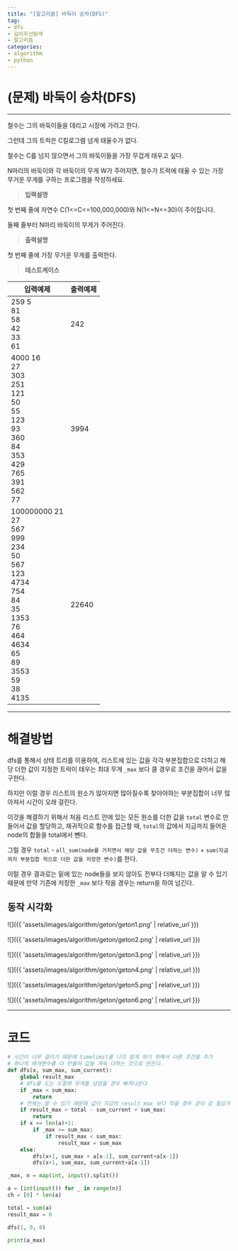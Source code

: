 ```yaml
---
title: "[알고리즘] 바둑이 승차(DFS)"
tag:
- dfs
- 깊이우선탐색
- 알고리즘
categories:
- algorithm
- python
---
```


# (문제) 바둑이 승차(DFS)
---

철수는 그의 바둑이들을 데리고 시장에 가려고 한다.

그런데 그의 트럭은 C킬로그램 넘게 태울수가 없다.

철수는 C를 넘지 않으면서 그의 바둑이들을 가장 무겁게 태우고 싶다.

N마리의 바둑이와 각 바둑이의 무게 W가 주어지면, 철수가 트럭에 태울 수 있는 가장 무거운 무게를 구하는 프로그램을 작성하세요.


> **입력설명**

첫 번째 줄에 자연수 C(1<=C<=100,000,000)와 N(1<=N<=30)이 주어집니다.

둘째 줄부터 N마리 바둑이의 무게가 주어진다.


> **출력설명**

첫 번째 줄에 가장 무거운 무게를 출력한다.

> **테스트케이스**
 

| 입력예제 | 출력예제 |
| -------- | -------- | 
| 259 5<br>81<br>58<br>42<br>33<br>61 | 242 | 
| 4000 16<br>27<br>303<br>251<br>121<br>50<br>55<br>123<br>93<br>360<br>84<br>353<br>429<br>765<br>391<br>562<br>77 | 3994 | 
| 100000000 21<br>27<br>567<br>999<br>234<br>50<br>567<br>123<br>4734<br>754<br>84<br>35<br>1353<br>76<br>464<br>4634<br>65<br>89<br>3553<br>59<br>38<br>4135 | 22640 | 

---
# 해결방법
dfs를 통해서 상태 트리를 이용하여, 리스트에 있는 값을 각각 부분집합으로 더하고 해당 더한 값이 지정한 트럭이 태우는 최대 무게 `_max` 보다 클 경우로 조건을 끊어서 값을 구한다.

하지만 이럴 경우 리스트의 원소가 많아지면 많아질수록 찾아야하는 부분집합이 너무 많아져서 시간이 오래 걸린다.

이것을 해결하기 위해서 처음 리스트 안에 있는 모든 원소를 더한 값을 `total` 변수로 만들어서 값을 할당하고, 재귀적으로 함수를 접근할 때, `total`의 값에서 지금까지 들어온 node의 합들을 total에서 뺀다.

그럴 경우 `total` - `all_sum(node를 거치면서 해당 값을 무조건 더하는 변수)` + `sum(지금까지 부분집합 적으로 더한 값을 저장한 변수)`를 한다.

이럴 경우 결과로는 밑에 있는 node들을 보지 않아도 전부다 더해지는 값을 알 수 있기 때문에 만약 기존에 저장한 `_max` 보다 작을 경우는 return을 하여 넘긴다.


## 동작 시각화

![]({{ 'assets/images/algorithm/geton/geton1.png' | relative_url }})
<br><br>
![]({{ 'assets/images/algorithm/geton/geton2.png' | relative_url }})
<br><br>
![]({{ 'assets/images/algorithm/geton/geton3.png' | relative_url }})
<br><br>
![]({{ 'assets/images/algorithm/geton/geton4.png' | relative_url }})
<br><br>
![]({{ 'assets/images/algorithm/geton/geton5.png' | relative_url }})
<br><br>
![]({{ 'assets/images/algorithm/geton/geton6.png' | relative_url }})

---
# 코드
```python
# 시간이 너무 걸리기 때문에 timelimit를 나지 않게 하기 위해서 다른 조건을 추가
# 하나의 매개변수를 더 만들어 값을 계속 더하는 것으로 만든다.
def dfs(x, sum_max, sum_current):
    global result_max
    # dfs를 도는 도중에 무게를 넘었을 경우 빠져나온다
    if _max < sum_max:
        return
    # 전체는 알 수 있기 때문에 값이 지금의 result_max 보다 작을 경우 굳이 갈 필요가 없다.
    if result_max > total - sum_current + sum_max:
        return
    if x == len(a)+1:
        if _max >= sum_max:
            if result_max < sum_max:
                result_max = sum_max
    else:
        dfs(x+1, sum_max + a[x-1], sum_current+a[x-1])
        dfs(x+1, sum_max, sum_current+a[x-1])

_max, n = map(int, input().split())

a = [int(input()) for _ in range(n)]
ch = [0] * len(a)

total = sum(a)
result_max = 0

dfs(1, 0, 0)

print(a_max)
```
